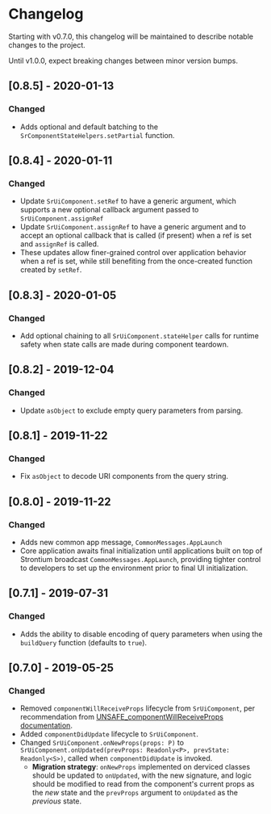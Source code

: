 # Changelog
Starting with v0.7.0, this changelog will be maintained to describe notable changes to the project.

Until v1.0.0, expect breaking changes between minor version bumps.
## [0.8.5] - 2020-01-13
### Changed
- Adds optional and default batching to the `SrComponentStateHelpers.setPartial` function.

## [0.8.4] - 2020-01-11
### Changed
- Update `SrUiComponent.setRef` to have a generic argument, which supports a new optional callback argument passed to `SrUiComponent.assignRef`
- Update `SrUiComponent.assignRef` to have a generic argument and to accept an optional callback that is called (if present) when a ref is set and `assignRef` is called.
- These updates allow finer-grained control over application behavior when a ref is set, while still benefiting from the once-created function created by `setRef`.

## [0.8.3] - 2020-01-05
### Changed
- Add optional chaining to all `SrUiComponent.stateHelper` calls for runtime safety when state calls are made during component teardown.

## [0.8.2] - 2019-12-04
### Changed
- Update `asObject` to exclude empty query parameters from parsing.

## [0.8.1] - 2019-11-22
### Changed
- Fix `asObject` to decode URI components from the query string.

## [0.8.0] - 2019-11-22
### Changed
- Adds new common app message, `CommonMessages.AppLaunch`
- Core application awaits final initialization until applications built on top of Strontium broadcast `CommonMessages.AppLaunch`, providing tighter control to developers to set up the environment prior to final UI initialization.

## [0.7.1] - 2019-07-31
### Changed
- Adds the ability to disable encoding of query parameters when using the `buildQuery` function (defaults to `true`).

## [0.7.0] - 2019-05-25
### Changed
- Removed `componentWillReceiveProps` lifecycle from `SrUiComponent`, per recommendation from [UNSAFE_componentWillReceiveProps documentation](https://reactjs.org/docs/react-component.html#unsafe_componentwillreceiveprops).
- Added `componentDidUpdate` lifecycle to `SrUiComponent`.
- Changed `SrUiComponent.onNewProps(props: P)` to `SrUiComponent.onUpdated(prevProps: Readonly<P>, prevState: Readonly<S>)`, called when `componentDidUpdate` is invoked.
  - **Migration strategy**: `onNewProps` implemented on derviced classes should be updated to `onUpdated`, with the new signature, and logic should be modified to read from the component's current props as the *new* state and the `prevProps` argument to `onUpdated` as the *previous* state.